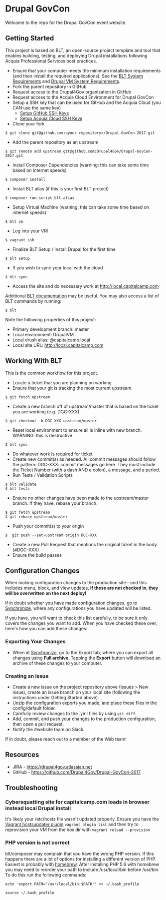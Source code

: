 # Drupal GovCon
Welcome to the repo for the Drupal GovCon event website.

## Getting Started

This project is based on BLT, an open-source project template and tool that enables building, testing, and deploying Drupal installations following Acquia Professional Services best practices.

* Ensure that your computer meets the minimum installation requirements (and then install the required applications). See the [BLT System Requirements](https://blt.readthedocs.io/en/latest/INSTALL/) and [Drupal VM System Requirements](https://blt.readthedocs.io/en/latest/local-development/#using-drupal-vm-for-blt-generated-projects).
* Fork the parent repository in GitHub
* Request access to the Drupal4Gov organization in GitHub 
* Request access to the Acquia Cloud Environment for Drupal GovCon
* Setup a SSH key that can be used for GitHub and the Acquia Cloud (you CAN use the same key)
    * [Setup GitHub SSH Keys](https://help.github.com/articles/adding-a-new-ssh-key-to-your-github-account/)
    * [Setup Acquia Cloud SSH Keys](https://docs.acquia.com/acquia-cloud/ssh/generate)
* Clone your fork
```
$ git clone git@github.com:<your repository>/Drupal-GovCon-2017.git
```
* Add the parent repository as an upstream
```
$ git remote add upstream git@github.com:Drupal4Gov/Drupal-GovCon-2017.git
```
* Install Composer Dependencies (warning: this can take some time based on internet speeds)
```
$ composer install
```
* Install BLT alias (if this is your first BLT project)
```
$ composer run-script blt-alias
```
* Setup Virtual Machine (warning: this can take some time based on internet speeds)
```
$ blt vm
```
* Log into your VM
```
$ vagrant ssh
```
* Finalize BLT Setup / Install Drupal for the first time
```
$ blt setup
``` 
* If you wish to sync your local with the cloud
```
$ blt sync
``` 
* Access the site and do necessary work at http://local.capitalcamp.com

Additional [BLT documentation](https://docs.acquia.com/blt/) may be useful. You may also access a list of BLT commands by running:
```
$ blt
``` 

Note the following properties of this project:
* Primary development branch: master
* Local environment: DrupalVM
* Local drush alias: @capitalcamp.local
* Local site URL: http://local.capitalcamp.com

## Working With BLT

This is the common workflow for this project.

* Locate a ticket that you are planning on working
* Ensure that your git is tracking the most current upstream.
```
$ git fetch upstream
```
* Create a new branch off of upstream/master that is based on the ticket you are working (e.g. DGC-XXX)
```
$ git checkout -b DGC-XXX upstream/master
```
* Reset local environment to ensure all is inline with new branch. WARNING: this is destructive
```
$ blt sync
```
* Do whatever work is required for ticket
* Create new commit(s) as needed. All commit messages should follow the pattern: DGC-XXX: commit messages go here. They must include the Ticket Number (with a dash AND a colon), a message, and a period.
* Run Tests / Validation Scripts
```
$ blt validate
$ blt tests
```
* Ensure no other changes have been made to the upstream/master branch. If they have, rebase your branch.
```
$ git fetch upstream
$ git rebase upstream/master
```
* Push your commit(s) to your origin
```
$  git push --set-upstream origin DGC-XXX
```
* Create a new Pull Request that mentions the original ticket in the body (#DGC-XXX)
* Ensure the build passes

## Configuration Changes
When making configuration changes to the production site—and this includes menu, block, and view updates, **if these are not checked in, they will be overwritten on the next deploy!**

If in doubt whether you have made configuration changes, go to [Synchronize](https://www.drupalgovcon.org/admin/config/development/configuration), where any configurations you have updated will be listed.

If you have, you will want to check this list carefully, to be sure it only covers the changes you want to add. When you have checked these over, here's how you can add these changes:

### Exporting Your Changes
* When at [Synchronize](https://www.drupalgovcon.org/admin/config/development/configuration), go to the Export tab, where you can export all changes using **Full archive**. Tapping the **Export** button will download an archive of these changes to your computer.


### Creating an Issue
* Create a new issue on the project repository above (Issues > New Issue), create an issue branch on your local site (following the instructions under Getting Started above).
* Unzip the configuration exports you made, and place these files in the config/default folder.
* Carefully review changes to the .yml files by using `git diff`.
* Add, commit, and push your changes to the production configuration, then open a pull request.
* Notify the #website team on Slack.

If in doubt, please reach out to a member of the Web team!


## Resources

* JIRA - https://drupal4gov.atlassian.net
* GitHub - https://github.com/Drupal4Gov/Drupal-GovCon-2017

## Troubleshooting

### Cybersquatting site for capitalcamp.com loads in browser instead local Drupal install
It's likely your /etc/hosts file wasn't updated properly. Ensure you have the [Vagrant hostsupdater plugin](https://github.com/cogitatio/vagrant-hostsupdater) `vagrant plugin list` and then try to reprovision your VM from the box dir with `vagrant reload --provision`

### PHP version is not correct
blt/composer may complain that you have the wrong PHP version. If this happens there are a lot of options for installing a different version of PHP. Easiest is probably with [homebrew](http://brew.sh/). After installing PHP 5.6 with homebrew you may need to reorder your path to include /usr/local/bin before /usr/bin. To do this run the following commands:

`echo 'export PATH="/usr/local/bin:$PATH"' >> ~/.bash_profile`

`source ~/.bash_profile`
